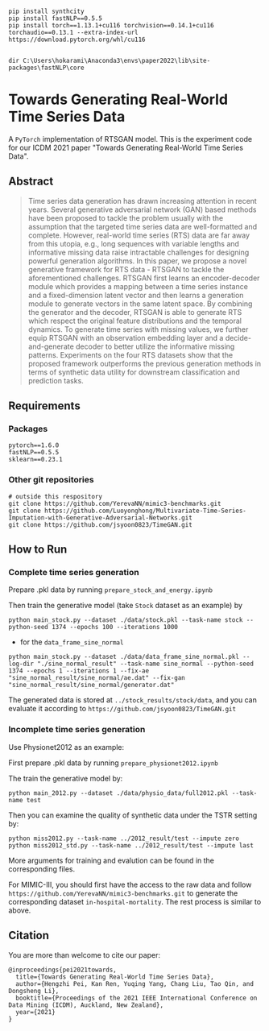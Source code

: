 ```

pip install synthcity
pip install fastNLP==0.5.5
pip install torch==1.13.1+cu116 torchvision==0.14.1+cu116 torchaudio==0.13.1 --extra-index-url https://download.pytorch.org/whl/cu116


dir C:\Users\hokarami\Anaconda3\envs\paper2022\lib\site-packages\fastNLP\core
```

# Towards Generating Real-World Time Series Data

A `PyTorch` implementation of RTSGAN model. This is the experiment code for our ICDM 2021 paper "Towards Generating Real-World Time Series Data".

## Abstract

> Time series data generation has drawn increasing attention in recent years. Several generative adversarial network (GAN) based methods have been proposed to tackle the problem usually with the assumption that the targeted time series data are well-formatted and complete. However, real-world time series (RTS) data are far away from this utopia, e.g., long sequences with variable lengths and informative missing data raise intractable challenges for designing powerful generation algorithms. In this paper, we propose a novel generative framework for RTS data - RTSGAN to tackle the aforementioned challenges. RTSGAN first learns an encoder-decoder module which provides a mapping between a time series instance and a fixed-dimension latent vector and then learns a generation module to generate vectors in the same latent space. By combining the generator and the decoder, RTSGAN is able to generate RTS which respect the original feature distributions and the temporal dynamics. To generate time series with missing values, we further equip RTSGAN with an observation embedding layer and a decide-and-generate decoder to better utilize the informative missing patterns. Experiments on the four RTS datasets show that the proposed framework outperforms the previous generation methods in terms of synthetic data utility for downstream classification and prediction tasks.

## Requirements

### Packages

```
pytorch==1.6.0
fastNLP==0.5.5
sklearn==0.23.1
```

### Other git repositories

```
# outside this respository
git clone https://github.com/YerevaNN/mimic3-benchmarks.git
git clone https://github.com/Luoyonghong/Multivariate-Time-Series-Imputation-with-Generative-Adversarial-Networks.git
git clone https://github.com/jsyoon0823/TimeGAN.git
```

## How to Run

### Complete time series generation

Prepare .pkl data by running `prepare_stock_and_energy.ipynb`

Then train the generative model (take `Stock` dataset as an example) by

```
python main_stock.py --dataset ./data/stock.pkl --task-name stock --python-seed 1374 --epochs 100 --iterations 1000
```

- for the `data_frame_sine_normal`

```
python main_stock.py --dataset ./data/data_frame_sine_normal.pkl --log-dir "./sine_normal_result" --task-name sine_normal --python-seed 1374 --epochs 1 --iterations 1 --fix-ae "sine_normal_result/sine_normal/ae.dat" --fix-gan "sine_normal_result/sine_normal/generator.dat"
```

The generated data is stored at `../stock_results/stock/data`, and you can evaluate it according to `https://github.com/jsyoon0823/TimeGAN.git`

### Incomplete time series generation

Use Physionet2012 as an example:

First prepare .pkl data by running `prepare_physionet2012.ipynb`

The train the generative model by:

```
python main_2012.py --dataset ./data/physio_data/full2012.pkl --task-name test
```

Then you can examine the quality of synthetic data under the TSTR setting by:

```
python miss2012.py --task-name ../2012_result/test --impute zero
python miss2012_std.py --task-name ../2012_result/test --impute last
```

More arguments for training and evalution can be found in the corresponding files.

For MIMIC-III, you should first have the access to the raw data and follow `https://github.com/YerevaNN/mimic3-benchmarks.git` to generate the corresponding dataset `in-hospital-mortality`. The rest process is similar to above.

## Citation

You are more than welcome to cite our paper:

```
@inproceedings{pei2021towards,
  title={Towards Generating Real-World Time Series Data},
  author={Hengzhi Pei, Kan Ren, Yuqing Yang, Chang Liu, Tao Qin, and Dongsheng Li},
  booktitle={Proceedings of the 2021 IEEE International Conference on Data Mining (ICDM), Auckland, New Zealand},
  year={2021}
}
```
